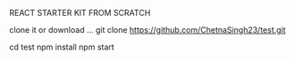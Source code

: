 REACT STARTER KIT FROM SCRATCH


clone it or download ... 
git clone https://github.com/ChetnaSingh23/test.git

cd test
npm install
npm start